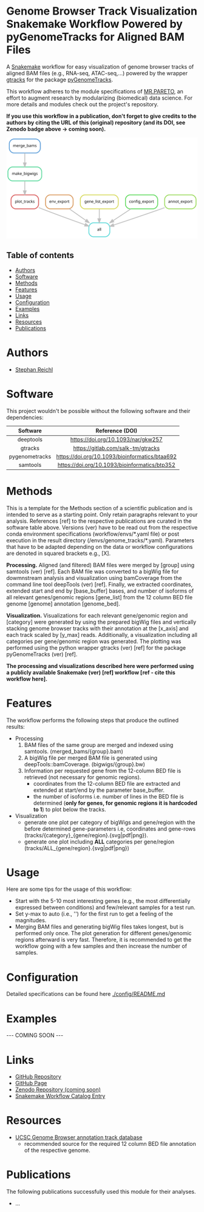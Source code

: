 # Genome Browser Track Visualization Snakemake Workflow Powered by pyGenomeTracks for Aligned BAM Files
A [Snakemake](https://snakemake.readthedocs.io/en/stable/) workflow for easy visualization of genome browser tracks of aligned BAM files (e.g., RNA-seq, ATAC-seq,...) powered by the wrapper [gtracks](https://gitlab.com/salk-tm/gtracks) for the package [pyGenomeTracks](https://github.com/deeptools/pyGenomeTracks).

This workflow adheres to the module specifications of [MR.PARETO](https://github.com/epigen/mr.pareto), an effort to augment research by modularizing (biomedical) data science. For more details and modules check out the project's repository.

**If you use this workflow in a publication, don't forget to give credits to the authors by citing the URL of this (original) repository (and its DOI, see Zenodo badge above -> coming soon).**

![Workflow Rulegraph](./workflow/dags/rulegraph.svg)

Table of contents
----------------
  * [Authors](#authors)
  * [Software](#software)
  * [Methods](#methods)
  * [Features](#features)
  * [Usage](#usage)
  * [Configuration](#configuration)
  * [Examples](#examples)
  * [Links](#links)
  * [Resources](#resources)
  * [Publications](#publications)

# Authors
- [Stephan Reichl](https://github.com/sreichl)


# Software
This project wouldn't be possible without the following software and their dependencies:

| Software | Reference (DOI) |
| :---: | :---: |
| deeptools | https://doi.org/10.1093/nar/gkw257 |
| gtracks | https://gitlab.com/salk-tm/gtracks |
| pygenometracks | https://doi.org/10.1093/bioinformatics/btaa692 |
| samtools | https://doi.org/10.1093/bioinformatics/btp352 |


# Methods
This is a template for the Methods section of a scientific publication and is intended to serve as a starting point. Only retain paragraphs relevant to your analysis. References [ref] to the respective publications are curated in the software table above. Versions (ver) have to be read out from the respective conda environment specifications (workflow/envs/\*.yaml file) or post execution in the result directory (/envs/genome_tracks/\*.yaml). Parameters that have to be adapted depending on the data or workflow configurations are denoted in squared brackets e.g., [X].

__Processing.__ Aligned (and filtered) BAM files were merged by [group] using samtools (ver) [ref]. Each BAM file was converted to a bigWig file for dowmnstream analysis and visualization using bamCoverage from the command line tool deepTools (ver) [ref]. Finally, we extracted coordinates, extended start and end by [base_buffer] bases, and number of isoforms of all relevant genes/genomic regions [gene_list] from the 12 column BED file genome [genome] annotation [genome_bed].

__Visualization.__ Visualizations for each relevant gene/genomic region and [category] were generated by using the prepared bigWig files and vertically stacking genome browser tracks with their annotation at the [x_axis] and each track scaled by [y_max] reads. Additionally, a visualization including all categories per gene/genomic region was generated. The plotting was performed using the python wrapper gtracks (ver) [ref] for the package pyGenomeTracks (ver) [ref].


**The processing and visualizations described here were performed using a publicly available Snakemake (ver) [ref] workflow [ref - cite this workflow here].**

# Features
The workflow performs the following steps that produce the outlined results:

- Processing
  1. BAM files of the same group are merged and indexed using samtools. (merged_bams/{group}.bam)
  2. A bigWig file per merged BAM file is generated using deepTools::bamCoverage. (bigwigs/{group}.bw)
  3. Information per requested gene from the 12-column BED file is retrieved (not necessary for genomic regions).
      - coordinates from the 12-column BED file are extracted and extended at start/end by the parameter base_buffer.
      - the number of isoforms i.e. number of lines in the BED file is determined (__only for genes, for genomic regions it is hardcoded to 1__) to plot below the tracks.
- Visualization
  - generate one plot per category of bigWigs and gene/region with the before determined gene-parameters i.e, coordinates and gene-rows (tracks/{category}\_{gene/region}.{svg|pdf|png}).
  - generate one plot including __ALL__ categories per gene/region (tracks/ALL\_{gene/region}.{svg|pdf|png})


# Usage
Here are some tips for the usage of this workflow:
- Start with the 5-10 most interesting genes (e.g., the most differentially expressed between conditions) and few/relevant samples for a test run.
- Set y-max to auto (i.e., '') for the first run to get a feeling of the magnitudes.
- Merging BAM files and generating bigWig files takes longest, but is performed only once. The plot generation for different genes/genomic regions afterward is very fast. Therefore, it is recommended to get the workflow going with a few samples and then increase the number of samples.

# Configuration
Detailed specifications can be found here [./config/README.md](./config/README.md)

# Examples
--- COMING SOON ---

# Links
- [GitHub Repository](https://github.com/epigen/genome_tracks/)
- [GitHub Page](https://epigen.github.io/genome_tracks/)
- [Zenodo Repository (coming soon)]()
- [Snakemake Workflow Catalog Entry](https://snakemake.github.io/snakemake-workflow-catalog?usage=epigen/genome_tracks)

# Resources
- [UCSC Genome Browser annotation track database](https://genome.ucsc.edu/cgi-bin/hgTables)
    - recommended source for the required 12 column BED file annotation of the respective genome.

# Publications
The following publications successfully used this module for their analyses.
- ...

